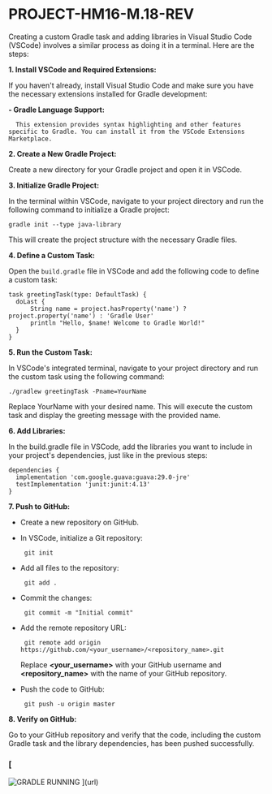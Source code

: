 # PROJECT-HM16-M.18-REV
Creating a custom Gradle task and adding libraries in Visual Studio Code (VSCode) involves a similar process as doing it in a terminal. 
Here are the steps:

**1. Install VSCode and Required Extensions:**
  
  If you haven't already, install Visual Studio Code and make sure you have the necessary extensions installed for Gradle development:

**-   Gradle Language Support:**
      
      This extension provides syntax highlighting and other features specific to Gradle. You can install it from the VSCode Extensions Marketplace.


**2. Create a New Gradle Project:**
  
  Create a new directory for your Gradle project and open it in VSCode.


**3. Initialize Gradle Project:**
  
  In the terminal within VSCode, navigate to your project directory and run the following command to initialize a Gradle project:
    
    gradle init --type java-library
  
  This will create the project structure with the necessary Gradle files.

**4. Define a Custom Task:**
  
  Open the `build.gradle` file in VSCode and add the following code to define a custom task:
    
    task greetingTask(type: DefaultTask) {
      doLast {
          String name = project.hasProperty('name') ? project.property('name') : 'Gradle User'
          println "Hello, $name! Welcome to Gradle World!"
      }
    }

**5. Run the Custom Task:**

  In VSCode's integrated terminal, navigate to your project directory and run the custom task using the following command:
  
    ./gradlew greetingTask -Pname=YourName

  Replace YourName with your desired name. This will execute the custom task and display the greeting message with the provided name.

**6. Add Libraries:**

  In the build.gradle file in VSCode, add the libraries you want to include in your project's dependencies, just like in the previous steps:

	dependencies {
      implementation 'com.google.guava:guava:29.0-jre'
      testImplementation 'junit:junit:4.13'
	}

**7. Push to GitHub:**

  - Create a new repository on GitHub.

  - In VSCode, initialize a Git repository:
    
    	 git init

	
  - Add all files to the repository:

     	 git add .

  - Commit the changes:

   		 git commit -m "Initial commit"

  - Add the remote repository URL:
    
   		 git remote add origin https://github.com/<your_username>/<repository_name>.git

    Replace **<your_username>** with your GitHub username and **<repository_name>** with the name of your GitHub repository.

  - Push the code to GitHub:

   		 git push -u origin master

**8. Verify on GitHub:**
	
Go to your GitHub repository and verify that the code, including the custom Gradle task and the library dependencies, has been pushed successfully.

### [
![GRADLE RUNNING](https://github.com/blueonsky29/PROJECT-HM16-M.18-REV/assets/101382822/f1921db2-0934-483b-b840-8b7ddce308a8)
](url)
